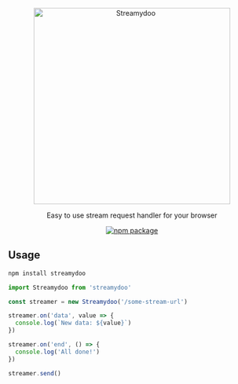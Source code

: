<p align="center">
  <img src="https://user-images.githubusercontent.com/10660468/41635501-180a6472-7417-11e8-878f-86c86b10a174.png" width="400" alt="Streamydoo">
</p>
<p align="center">Easy to use stream request handler for your browser<p>
<p align="center">
  <a href="https://npmjs.org/packages/streamydoo"><img src="https://img.shields.io/npm/v/streamydoo.svg" alt="npm package" /></a>
</p>

## Usage

```bash
npm install streamydoo
```

```js
import Streamydoo from 'streamydoo'

const streamer = new Streamydoo('/some-stream-url')

streamer.on('data', value => {
  console.log(`New data: ${value}`)
})

streamer.on('end', () => {
  console.log('All done!')
})

streamer.send()
```